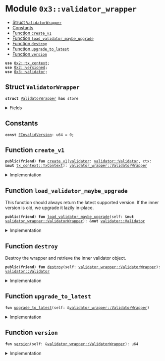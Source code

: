 
<a name="0x3_validator_wrapper"></a>

# Module `0x3::validator_wrapper`



-  [Struct `ValidatorWrapper`](#0x3_validator_wrapper_ValidatorWrapper)
-  [Constants](#@Constants_0)
-  [Function `create_v1`](#0x3_validator_wrapper_create_v1)
-  [Function `load_validator_maybe_upgrade`](#0x3_validator_wrapper_load_validator_maybe_upgrade)
-  [Function `destroy`](#0x3_validator_wrapper_destroy)
-  [Function `upgrade_to_latest`](#0x3_validator_wrapper_upgrade_to_latest)
-  [Function `version`](#0x3_validator_wrapper_version)


<pre><code><b>use</b> <a href="dependencies/mgo-framework/tx_context.md#0x2_tx_context">0x2::tx_context</a>;
<b>use</b> <a href="dependencies/mgo-framework/versioned.md#0x2_versioned">0x2::versioned</a>;
<b>use</b> <a href="validator.md#0x3_validator">0x3::validator</a>;
</code></pre>



<a name="0x3_validator_wrapper_ValidatorWrapper"></a>

## Struct `ValidatorWrapper`



<pre><code><b>struct</b> <a href="validator_wrapper.md#0x3_validator_wrapper_ValidatorWrapper">ValidatorWrapper</a> <b>has</b> store
</code></pre>



<details>
<summary>Fields</summary>


<dl>
<dt>
<code>inner: <a href="dependencies/mgo-framework/versioned.md#0x2_versioned_Versioned">versioned::Versioned</a></code>
</dt>
<dd>

</dd>
</dl>


</details>

<a name="@Constants_0"></a>

## Constants


<a name="0x3_validator_wrapper_EInvalidVersion"></a>



<pre><code><b>const</b> <a href="validator_wrapper.md#0x3_validator_wrapper_EInvalidVersion">EInvalidVersion</a>: u64 = 0;
</code></pre>



<a name="0x3_validator_wrapper_create_v1"></a>

## Function `create_v1`



<pre><code><b>public</b>(<b>friend</b>) <b>fun</b> <a href="validator_wrapper.md#0x3_validator_wrapper_create_v1">create_v1</a>(<a href="validator.md#0x3_validator">validator</a>: <a href="validator.md#0x3_validator_Validator">validator::Validator</a>, ctx: &<b>mut</b> <a href="dependencies/mgo-framework/tx_context.md#0x2_tx_context_TxContext">tx_context::TxContext</a>): <a href="validator_wrapper.md#0x3_validator_wrapper_ValidatorWrapper">validator_wrapper::ValidatorWrapper</a>
</code></pre>



<details>
<summary>Implementation</summary>


<pre><code><b>public</b>(<b>friend</b>) <b>fun</b> <a href="validator_wrapper.md#0x3_validator_wrapper_create_v1">create_v1</a>(<a href="validator.md#0x3_validator">validator</a>: Validator, ctx: &<b>mut</b> TxContext): <a href="validator_wrapper.md#0x3_validator_wrapper_ValidatorWrapper">ValidatorWrapper</a> {
    <a href="validator_wrapper.md#0x3_validator_wrapper_ValidatorWrapper">ValidatorWrapper</a> {
        inner: <a href="dependencies/mgo-framework/versioned.md#0x2_versioned_create">versioned::create</a>(1, <a href="validator.md#0x3_validator">validator</a>, ctx)
    }
}
</code></pre>



</details>

<a name="0x3_validator_wrapper_load_validator_maybe_upgrade"></a>

## Function `load_validator_maybe_upgrade`

This function should always return the latest supported version.
If the inner version is old, we upgrade it lazily in-place.


<pre><code><b>public</b>(<b>friend</b>) <b>fun</b> <a href="validator_wrapper.md#0x3_validator_wrapper_load_validator_maybe_upgrade">load_validator_maybe_upgrade</a>(self: &<b>mut</b> <a href="validator_wrapper.md#0x3_validator_wrapper_ValidatorWrapper">validator_wrapper::ValidatorWrapper</a>): &<b>mut</b> <a href="validator.md#0x3_validator_Validator">validator::Validator</a>
</code></pre>



<details>
<summary>Implementation</summary>


<pre><code><b>public</b>(<b>friend</b>) <b>fun</b> <a href="validator_wrapper.md#0x3_validator_wrapper_load_validator_maybe_upgrade">load_validator_maybe_upgrade</a>(self: &<b>mut</b> <a href="validator_wrapper.md#0x3_validator_wrapper_ValidatorWrapper">ValidatorWrapper</a>): &<b>mut</b> Validator {
    <a href="validator_wrapper.md#0x3_validator_wrapper_upgrade_to_latest">upgrade_to_latest</a>(self);
    <a href="dependencies/mgo-framework/versioned.md#0x2_versioned_load_value_mut">versioned::load_value_mut</a>(&<b>mut</b> self.inner)
}
</code></pre>



</details>

<a name="0x3_validator_wrapper_destroy"></a>

## Function `destroy`

Destroy the wrapper and retrieve the inner validator object.


<pre><code><b>public</b>(<b>friend</b>) <b>fun</b> <a href="validator_wrapper.md#0x3_validator_wrapper_destroy">destroy</a>(self: <a href="validator_wrapper.md#0x3_validator_wrapper_ValidatorWrapper">validator_wrapper::ValidatorWrapper</a>): <a href="validator.md#0x3_validator_Validator">validator::Validator</a>
</code></pre>



<details>
<summary>Implementation</summary>


<pre><code><b>public</b>(<b>friend</b>) <b>fun</b> <a href="validator_wrapper.md#0x3_validator_wrapper_destroy">destroy</a>(self: <a href="validator_wrapper.md#0x3_validator_wrapper_ValidatorWrapper">ValidatorWrapper</a>): Validator {
    <a href="validator_wrapper.md#0x3_validator_wrapper_upgrade_to_latest">upgrade_to_latest</a>(&self);
    <b>let</b> <a href="validator_wrapper.md#0x3_validator_wrapper_ValidatorWrapper">ValidatorWrapper</a> { inner } = self;
    <a href="dependencies/mgo-framework/versioned.md#0x2_versioned_destroy">versioned::destroy</a>(inner)
}
</code></pre>



</details>

<a name="0x3_validator_wrapper_upgrade_to_latest"></a>

## Function `upgrade_to_latest`



<pre><code><b>fun</b> <a href="validator_wrapper.md#0x3_validator_wrapper_upgrade_to_latest">upgrade_to_latest</a>(self: &<a href="validator_wrapper.md#0x3_validator_wrapper_ValidatorWrapper">validator_wrapper::ValidatorWrapper</a>)
</code></pre>



<details>
<summary>Implementation</summary>


<pre><code><b>fun</b> <a href="validator_wrapper.md#0x3_validator_wrapper_upgrade_to_latest">upgrade_to_latest</a>(self: &<a href="validator_wrapper.md#0x3_validator_wrapper_ValidatorWrapper">ValidatorWrapper</a>) {
    <b>let</b> version = <a href="validator_wrapper.md#0x3_validator_wrapper_version">version</a>(self);
    // TODO: When new versions are added, we need <b>to</b> explicitly upgrade here.
    <b>assert</b>!(version == 1, <a href="validator_wrapper.md#0x3_validator_wrapper_EInvalidVersion">EInvalidVersion</a>);
}
</code></pre>



</details>

<a name="0x3_validator_wrapper_version"></a>

## Function `version`



<pre><code><b>fun</b> <a href="validator_wrapper.md#0x3_validator_wrapper_version">version</a>(self: &<a href="validator_wrapper.md#0x3_validator_wrapper_ValidatorWrapper">validator_wrapper::ValidatorWrapper</a>): u64
</code></pre>



<details>
<summary>Implementation</summary>


<pre><code><b>fun</b> <a href="validator_wrapper.md#0x3_validator_wrapper_version">version</a>(self: &<a href="validator_wrapper.md#0x3_validator_wrapper_ValidatorWrapper">ValidatorWrapper</a>): u64 {
    <a href="dependencies/mgo-framework/versioned.md#0x2_versioned_version">versioned::version</a>(&self.inner)
}
</code></pre>



</details>
